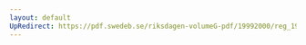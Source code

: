 ```yaml
---
layout: default
UpRedirect: https://pdf.swedeb.se/riksdagen-volumeG-pdf/19992000/reg_19992000/reg_19992000_0096.pdf
---
```

